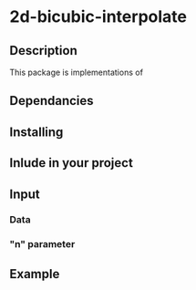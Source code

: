 # 2d-bicubic-interpolate

## Description

This package is implementations of 


## Dependancies

## Installing

## Inlude in your project

## Input

### Data
### "n" parameter

## Example






